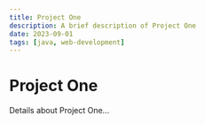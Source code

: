 ```yaml
---
title: Project One
description: A brief description of Project One
date: 2023-09-01
tags: [java, web-development]
---
```


# Project One

Details about Project One...
